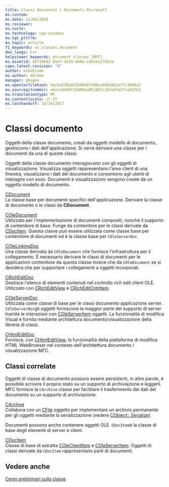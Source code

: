 ```yaml
---
title: Classi documento | Documenti Microsoft
ms.custom: 
ms.date: 11/04/2016
ms.reviewer: 
ms.suite: 
ms.technology: cpp-windows
ms.tgt_pltfrm: 
ms.topic: article
f1_keywords: vc.classes.document
dev_langs: C++
helpviewer_keywords: document classes [MFC]
ms.assetid: 4bf19b02-0a4f-4319-b68e-cddcba2705cb
caps.latest.revision: "9"
author: mikeblome
ms.author: mblome
manager: ghogen
ms.openlocfilehash: 9acba558a915b90e87490ecb993061effc3049a2
ms.sourcegitcommit: ebec1d449f2bd98aa851667c2bfeb7e27ce657b2
ms.translationtype: MT
ms.contentlocale: it-IT
ms.lasthandoff: 10/24/2017
---
```

# <a name="document-classes"></a>Classi documento
Oggetti della classe documento, creati da oggetti modello di documento, gestiscono i dati dell'applicazione. Si verrà derivare una classe per i documenti da una di queste classi.  
  
 Oggetti della classe documento interagiscono con gli oggetti di visualizzazione. Visualizza oggetti rappresentano l'area client di una finestra, visualizzano i dati del documento e consentono agli utenti di interagire con esso. Documenti e visualizzazioni vengono create da un oggetto modello di documento.  
  
 [CDocument](../mfc/reference/cdocument-class.md)  
 La classe base per documenti specifici dell'applicazione. Derivare la classe di documento o le classi da **CDocument**.  
  
 [COleDocument](../mfc/reference/coledocument-class.md)  
 Utilizzato per l'implementazione di documenti compositi, nonché il supporto di contenitore di base. Funge da contenitore per le classi derivate da [CDocItem](../mfc/reference/cdocitem-class.md). Questa classe può essere utilizzata come classe base per contenitore di documenti ed è la classe base per `COleServerDoc`.  
  
 [COleLinkingDoc](../mfc/reference/colelinkingdoc-class.md)  
 Una classe derivata da `COleDocument` che fornisce l'infrastruttura per il collegamento. È necessario derivare le classi di documenti per le applicazioni contenitore da questa classe invece che da `COleDocument` se si desidera che per supportare i collegamenti a oggetti incorporati.  
  
 [CRichEditDoc](../mfc/reference/cricheditdoc-class.md)  
 Gestisce l'elenco di elementi contenuti nel controllo rich edit client OLE. Utilizzato con [CRichEditView](../mfc/reference/cricheditview-class.md) e [CRichEditCntrItem](../mfc/reference/cricheditcntritem-class.md).  
  
 [COleServerDoc](../mfc/reference/coleserverdoc-class.md)  
 Utilizzata come classe di base per le classi documento applicazione server. `COleServerDoc`gli oggetti forniscono la maggior parte del supporto di server tramite le interazioni con [COleServerItem](../mfc/reference/coleserveritem-class.md) oggetti. La funzionalità di modifica Visual è fornita mediante architettura documento/visualizzazione della libreria di classi.  
  
 [CHtmlEditDoc](../mfc/reference/chtmleditdoc-class.md)  
 Fornisce, con [CHtmlEditView](../mfc/reference/chtmleditview-class.md), la funzionalità della piattaforma di modifica HTML WebBrowser nel contesto dell'architettura documento / visualizzazione MFC.  
  
## <a name="related-classes"></a>Classi correlate  
 Oggetti di classe di documento possono essere persistenti, in altre parole, è possibile scrivere il proprio stato su un supporto di archiviazione e leggerli. MFC fornisce la `CArchive` classe per facilitare il trasferimento dei dati del documento su un supporto di archiviazione.  
  
 [CArchive](../mfc/reference/carchive-class.md)  
 Collabora con un [CFile](../mfc/reference/cfile-class.md) oggetto per implementare un archivio permanente per gli oggetti mediante la serializzazione (vedere [CObject:: Serialize](../mfc/reference/cobject-class.md#serialize)).  
  
 Documenti possono anche contenere oggetti OLE. `CDocItem`è la classe di base degli elementi di server e client.  
  
 [CDocItem](../mfc/reference/cdocitem-class.md)  
 Classe di base di astratta [COleClientItem](../mfc/reference/coleclientitem-class.md) e [COleServerItem](../mfc/reference/coleserveritem-class.md). Oggetti di classi derivate da `CDocItem` rappresentano parti di documenti.  
  
## <a name="see-also"></a>Vedere anche  
 [Cenni preliminari sulla classe](../mfc/class-library-overview.md)

